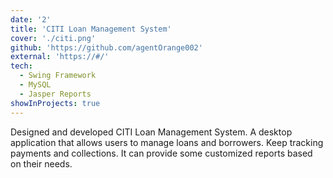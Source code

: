 ```yaml
---
date: '2'
title: 'CITI Loan Management System'
cover: './citi.png'
github: 'https://github.com/agentOrange002'
external: 'https://#/'
tech:
  - Swing Framework
  - MySQL
  - Jasper Reports
showInProjects: true
---
```


Designed and developed CITI Loan Management System. A desktop application that allows users to manage loans and borrowers. Keep tracking payments and collections. It can provide some customized reports based on their needs.